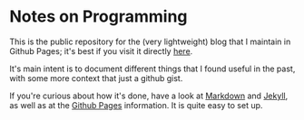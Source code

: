 # Notes on Programming

This is the public repository for the (very lightweight) blog that I maintain in Github Pages; it's best if you visit it directly [here](http://alexati.github.io).

It's main intent is to document different things that I found useful in the past, with some more context that just a github gist.

If you're curious about how it's done, have a look at [Markdown](http://daringfireball.net/projects/markdown) and [Jekyll](http://jekyllrb.com), as well as at the [Github Pages](http://pages.github.com) information. It is quite easy to set up.
